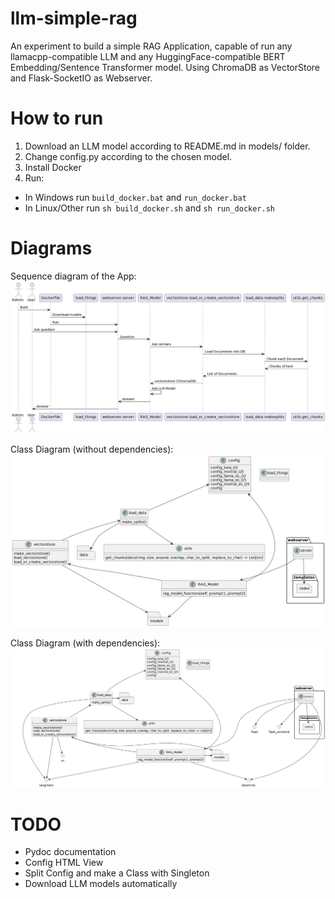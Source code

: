 # llm-simple-rag
An experiment to build a simple RAG Application, capable of run any llamacpp-compatible LLM and any HuggingFace-compatible BERT Embedding/Sentence Transformer model. Using ChromaDB as VectorStore and Flask-SocketIO as Webserver.

# How to run

1. Download an LLM model according to README.md in models/ folder.
2. Change config.py according to the chosen model.
3. Install Docker
4. Run:
 * In Windows run `build_docker.bat` and `run_docker.bat`
 * In Linux/Other run `sh build_docker.sh` and `sh run_docker.sh`

# Diagrams
Sequence diagram of the App:
<img src="https://github.com/erickfmm/llm-simple-rag/blob/main/docs/sequence.png?raw=true" alt="Sequence diagram"/>


Class Diagram (without dependencies):
<img src="https://github.com/erickfmm/llm-simple-rag/blob/main/docs/class-simplified.png?raw=true" alt="Sequence diagram"/>

Class Diagram (with dependencies):
<img src="https://github.com//erickfmm/llm-simple-rag/blob/main/docs/class-full.png?raw=true" alt="Sequence diagram"/>

# TODO

* Pydoc documentation
* Config HTML View
* Split Config and make a Class with Singleton
* Download LLM models automatically
